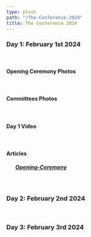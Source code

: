 ```yaml
---
type: plain
path: "/The-Conference-2024"
title: The Conference 2024
---
```


<h3>Day 1: February 1st 2024</h3>
<br>

<h4>Opening Ceremony Photos</h4>
<br>

<h4>Committees Photos</h4>
<br>

<h4>Day 1 Video</h4>
<br>

<h4>Articles</h4>
<ul>
<h5><a href="https://ilymun.org/images/Opening-Ceremony.pdf" download="Opening-Ceremony.pdf"><b>Opening-Ceremony</b></a></h5>
</ul>
<br>
<h3>Day 2: February 2nd 2024</h3>
<br>

<h3>Day 3: February 3rd 2024</h3>
<br>



